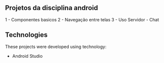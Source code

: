 ## Projetos da disciplina android
1 - Componentes basicos
2 - Navegação entre telas
3 - Uso Servidor - Chat 

## Technologies
These projects were developed using technology:

- Android Studio